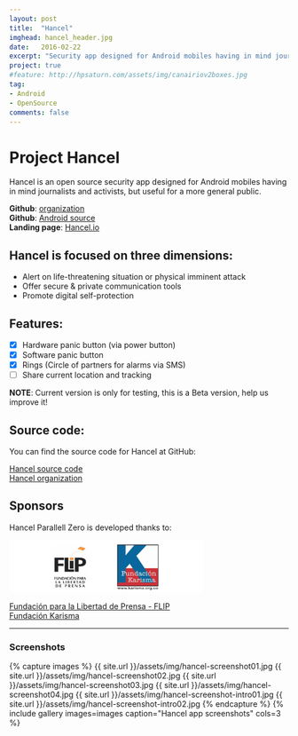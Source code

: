 ```yaml
---
layout: post
title:  "Hancel"
imghead: hancel_header.jpg
date:   2016-02-22
excerpt: "Security app designed for Android mobiles having in mind journalists and activists"
project: true
#feature: http://hpsaturn.com/assets/img/canairiov2boxes.jpg
tag:
- Android
- OpenSource
comments: false
---
```


# Project Hancel

Hancel is an open source security app designed for Android mobiles having in mind journalists and activists, but useful for a more general public.

**Github**: [organization](https://github.com/HancelParallelZero) <br/>
**Github**: [Android source](https://github.com/HancelParallelZero/hancel_android) <br/>
**Landing page**: [Hancel.io](https://hancelparallelzero.github.io/) <br/>

## Hancel is focused on three dimensions:

- Alert on life-threatening situation or physical imminent attack
- Offer secure & private communication tools
- Promote digital self-protection

## Features:

- [X] Hardware panic button (via power button)
- [X] Software panic button
- [X] Rings (Circle of partners for alarms via SMS)
- [ ] Share current location and tracking

**NOTE**: Current version is only for testing, this is a Beta version, help us improve it!

## Source code:

You can find the source code for Hancel at GitHub:

[Hancel source code](https://github.com/HancelParallelZero/hancel_android)  
[Hancel organization](https://github.com/HancelParallelZero)

## Sponsors

Hancel Parallell Zero is developed thanks to:

<a href="https://github.com/HancelParallelZero/hancel_android/blob/master/screenshots/sponsors.jpg" target="_blank"><img src="https://raw.githubusercontent.com/HancelParallelZero/hancel_android/master/screenshots/sponsors.jpg" width="350"></a>

[Fundación para la Libertad de Prensa - FLIP](https://www.flip.org.co/)   
[Fundación Karisma](https://karisma.org.co/)

---

### Screenshots

{% capture images %}
  {{ site.url }}/assets/img/hancel-screenshot01.jpg
  {{ site.url }}/assets/img/hancel-screenshot02.jpg
  {{ site.url }}/assets/img/hancel-screenshot03.jpg
  {{ site.url }}/assets/img/hancel-screenshot04.jpg
  {{ site.url }}/assets/img/hancel-screenshot-intro01.jpg
  {{ site.url }}/assets/img/hancel-screenshot-intro02.jpg
{% endcapture %}
{% include gallery images=images caption="Hancel app screenshots" cols=3 %}


